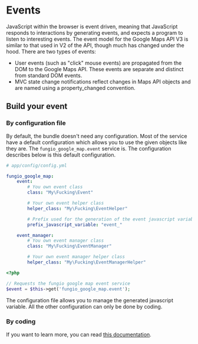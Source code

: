 # Events

JavaScript within the browser is event driven, meaning that JavaScript responds to interactions by generating events,
and expects a program to listen to interesting events. The event model for the Google Maps API V3 is similar to that
used in V2 of the API, though much has changed under the hood. There are two types of events:

 - User events (such as "click" mouse events) are propagated from the DOM to the Google Maps API. These events are
   separate and distinct from standard DOM events.
 - MVC state change notifications reflect changes in Maps API objects and are named using a property_changed
   convention.

## Build your event

### By configuration file

By default, the bundle doesn't need any configuration. Most of the service have a default configuration which allows
you to use the given objects like they are. The ``fungio_google_map.event`` service is. The configuration describes
below is this default configuration.

```yaml
# app/config/config.yml

fungio_google_map:
    event:
        # You own event class
        class: "My\Fucking\Event"

        # Your own event helper class
        helper_class: "My\Fucking\EventHelper"

        # Prefix used for the generation of the event javascript variable
        prefix_javascript_variable: "event_"

    event_manager:
        # You own event manager class
        class: "My\Fucking\EventManager"

        # Your own event manager helper class
        helper_class: "My\Fucking\EventManagerHelper"
```

``` php
<?php

// Requests the fungio google map event service
$event = $this->get('fungio_google_map.event');
```

The configuration file allows you to manage the generated javascript variable.
All the other configuration can only be done by coding.

### By coding

If you want to learn more, you can read
[this documentation](https://github.com/fungio/fungio-google-map/blob/master/doc/usage/events.md).
